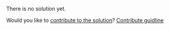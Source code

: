 
There is no solution yet.

Would you like to [contribute to the solution](https://github.com/BFEdev/BFE.dev-solutions/blob/main/css/Holy-Grail-Layout_en.md)? [Contribute guidline](https://github.com/BFEdev/BFE.dev-solutions#how-to-contribute)
